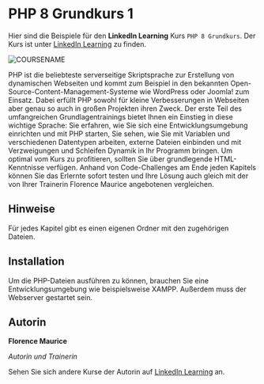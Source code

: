 # PHP 8 Grundkurs 1
Hier sind die Beispiele für den **LinkedIn Learning** Kurs `PHP 8 Grundkurs`. Der Kurs ist unter [LinkedIn Learning](https://www.linkedin.com/learning/php-grundkurs-1-sprachgrundlagen) zu finden.

![COURSENAME][lil-thumbnail-url] 

PHP ist die beliebteste serverseitige Skriptsprache zur Erstellung von dynamischen Webseiten und kommt zum Beispiel in den bekannten Open-Source-Content-Management-Systeme wie WordPress oder Joomla! zum Einsatz. Dabei erfüllt PHP sowohl für kleine Verbesserungen in Webseiten aber genau so auch in großen Projekten ihren Zweck. Der erste Teil des umfangreichen Grundlagentrainings bietet Ihnen ein Einstieg in diese wichtige Sprache: Sie erfahren, wie Sie sich eine Entwicklungsumgebung einrichten und mit PHP starten, Sie sehen, wie Sie mit Variablen und verschiedenen Datentypen arbeiten, externe Dateien einbinden und mit Verzweigungen und Schleifen Dynamik in Ihr Programm bringen. Um optimal vom Kurs zu profitieren, sollten Sie über grundlegende HTML-Kenntnisse verfügen. Anhand von Code-Challenges am Ende jeden Kapitels können Sie das Erlernte sofort testen und Ihre Lösung auch gleich mit der von Ihrer Trainerin Florence Maurice angebotenen vergleichen.

## Hinweise
Für jedes Kapitel gibt es einen eigenen Ordner mit den zugehörigen Dateien.


## Installation
 Um die PHP-Dateien ausführen zu können, brauchen Sie eine Entwicklungsumgebung wie beispielsweise XAMPP. Außerdem muss der Webserver gestartet sein.
	
## Autorin
**Florence Maurice**

_Autorin und Trainerin_

Sehen Sie sich andere Kurse der Autorin auf [LinkedIn Learning](https://www.linkedin.com/learning/instructors/florence-maurice) an.

[lil-thumbnail-url]: https://cdn.lynda.com/course/3103379/3103379-1624527730726-16x9.jpg
